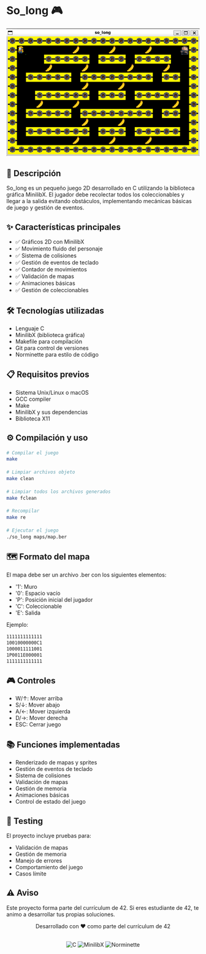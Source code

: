 # So_long 🎮

<div align="center">
	<img src="../project_so_long/so_long/img/minion_map.png" alt="Minion Map" width="600"/>
</div>

## 📝 Descripción
So_long es un pequeño juego 2D desarrollado en C utilizando la biblioteca gráfica MinilibX. El jugador debe recolectar todos los coleccionables y llegar a la salida evitando obstáculos, implementando mecánicas básicas de juego y gestión de eventos.

## ✨ Características principales
- ✅ Gráficos 2D con MinilibX
- ✅ Movimiento fluido del personaje
- ✅ Sistema de colisiones
- ✅ Gestión de eventos de teclado
- ✅ Contador de movimientos
- ✅ Validación de mapas
- ✅ Animaciones básicas
- ✅ Gestión de coleccionables

## 🛠️ Tecnologías utilizadas
- Lenguaje C
- MinilibX (biblioteca gráfica)
- Makefile para compilación
- Git para control de versiones
- Norminette para estilo de código

## 📋 Requisitos previos
- Sistema Unix/Linux o macOS
- GCC compiler
- Make
- MinilibX y sus dependencias
- Biblioteca X11

## ⚙️ Compilación y uso
```bash
# Compilar el juego
make

# Limpiar archivos objeto
make clean

# Limpiar todos los archivos generados
make fclean

# Recompilar
make re

# Ejecutar el juego
./so_long maps/map.ber
```

## 🗺️ Formato del mapa
El mapa debe ser un archivo .ber con los siguientes elementos:
- '1': Muro
- '0': Espacio vacío
- 'P': Posición inicial del jugador
- 'C': Coleccionable
- 'E': Salida

Ejemplo:
```
1111111111111
10010000000C1
1000011111001
1P0011E000001
1111111111111
```

## 🎮 Controles
- W/↑: Mover arriba
- S/↓: Mover abajo
- A/←: Mover izquierda
- D/→: Mover derecha
- ESC: Cerrar juego

## 📚 Funciones implementadas
- Renderizado de mapas y sprites
- Gestión de eventos de teclado
- Sistema de colisiones
- Validación de mapas
- Gestión de memoria
- Animaciones básicas
- Control de estado del juego

## 🧪 Testing
El proyecto incluye pruebas para:
- Validación de mapas
- Gestión de memoria
- Manejo de errores
- Comportamiento del juego
- Casos límite

## ⚠️ Aviso
Este proyecto forma parte del currículum de 42. Si eres estudiante de 42, te animo a desarrollar tus propias soluciones.

<div align="center">
    <p>Desarrollado con ❤️ como parte del currículum de 42</p>
    <br>
    <img src="https://img.shields.io/badge/C-00599C?style=for-the-badge&logo=c&logoColor=white" alt="C"/>
    <img src="https://img.shields.io/badge/MinilibX-42-white?style=for-the-badge" alt="MinilibX"/>
    <img src="https://img.shields.io/badge/norminette-42-white?style=for-the-badge" alt="Norminette"/>
</div>
